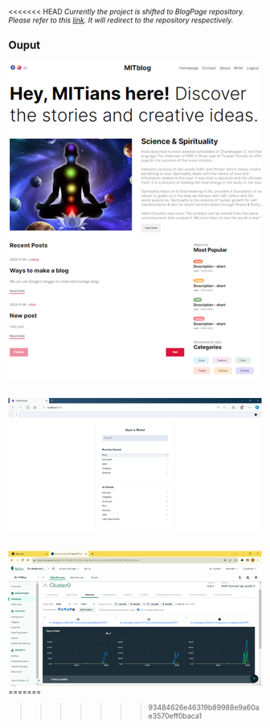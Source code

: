 <<<<<<< HEAD
*Currently the project is shifted to BlogPage repository. Please refer to this [link](https://github.com/shtgl/BlogPage). It will redirect to the repository respectively.*

## Ouput
<div align="center">
  <img src="img/week60.png">
</div><br><br>
<div align="center">
  <img src="img/week61.png">
</div><br><br>
<div align="center">
  <img src="img/week62.png">
</div>
=======

>>>>>>> 93484626e46319b89988e9a60ae3570eff0baca1
